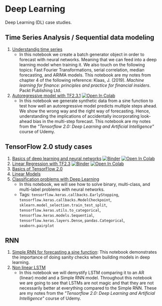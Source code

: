 # Deep Learning
Deep Learning (DL) case studies.

## Time Series Analysis / Sequential data modeling

1. [Understandig time series](https://github.com/kbantoec/deep_learning/blob/master/tsa/understanding_time_series.ipynb)
   * In this notebook we create a batch generator object in order to forecast with neural networks. Meaning that we can feed into a deep learning model when training it. We also touch on the following topics: Fast Fourier Transformations, serial correlation, median forecasting, and ARIMA models. This notebook are my notes from chapter 4 of the following reference: Klaas, J. (2019). *Machine learning for finance: principles and practice for financial insiders*. Packt Publishing Ltd.
2. [Autoregressive model with TF2.3.1](https://github.com/kbantoec/deep_learning/blob/master/tf2/autoregressive_model.ipynb) [![Open In Colab](https://colab.research.google.com/assets/colab-badge.svg)](https://colab.research.google.com/github/kbantoec/deep_learning/blob/master/tf2/autoregressive_model.ipynb)
   * In this notebook we generate synthetic data from a sine function to test how well an autoregressive model predicts multiple steps ahead. We show the wrong way and the right way of forecasting. Hence, understanding the implications of accidentally incorporating look-ahead bias in the multi-step forecast. This notebook are my notes from the *"Tensorflow 2.0: Deep Learning and Artificial Intelligence"* course of Udemy.

## TensorFlow 2.0 study cases

1. [Basics of deep learning and neural networks](https://github.com/kbantoec/deep_learning/tree/master/basics_of_deep_learning_and_neural_networks/basics_of_deep_learning_and_neural_networks.ipynb) [![Binder](https://mybinder.org/badge_logo.svg)](https://mybinder.org/v2/gh/kbantoec/deep_learning/master?filepath=basics_of_deep_learning_and_neural_networks%2Fbasics_of_deep_learning_and_neural_networks.ipynb) [![Open In Colab](https://colab.research.google.com/assets/colab-badge.svg)](https://colab.research.google.com/github/kbantoec/deep_learning/blob/master/basics_of_deep_learning_and_neural_networks.ipynb)
2. [Linear Regression with TF2.3](https://github.com/kbantoec/deep_learning/blob/master/tf2/linear_regression.ipynb) [![Binder](https://mybinder.org/badge_logo.svg)](https://mybinder.org/v2/gh/kbantoec/deep_learning/master?filepath=tf2%2Flinear_regression.ipynb) [![Open In Colab](https://colab.research.google.com/assets/colab-badge.svg)](https://colab.research.google.com/github/kbantoec/deep_learning/blob/master/tf2/linear_regression.ipynb)
3. [Basics of TensorFlow 2.0](https://github.com/kbantoec/deep_learning/blob/master/tf2/tensorflow2.ipynb)
4. [Linear Models](https://github.com/kbantoec/deep_learning/blob/master/tf2/linear_models.ipynb)
5. [Classification problems with Deep Learning](https://github.com/kbantoec/deep_learning/blob/master/tf2/classification.ipynb)
   * In this notebook, we will see how to solve binary, multi-class, and multi-label problems with neural networks.
   * Tags: `tensorflow.keras.callbacks.EarlyStopping`, `tensorflow.keras.callbacks.ModelCheckpoint`, `sklearn.model_selection.train_test_split`, `tensorflow.keras.utils.to_categorical`, `tensorflow.keras.models.Sequential`, `tensorflow.keras.layers.Dense`, `pandas.Categorical`, `seaborn.pairplot`

## RNN

1. [Simple RNN for forecasting a sine function](https://github.com/kbantoec/deep_learning/blob/master/rnn/simple_rnn.ipynb): This notebook demonstrates the importance of doing sanity checks when building models in deep learning.
2. [Non linear LSTM](https://github.com/kbantoec/deep_learning/blob/master/rnn/lstm_nonlinear.ipynb)
   * In this notebook we will demystify LSTM comparing it to an AR (linear) model and a Simple RNN model. Throughout this notebook we are going to see that LSTMs are not magic and that they are not necessarily better at everything compared to the Simple RNN. These are my notes from the *"Tensorflow 2.0: Deep Learning and Artificial Intelligence"* course of Udemy.

